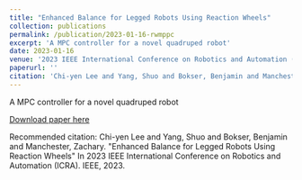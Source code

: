 ```yaml
---
title: "Enhanced Balance for Legged Robots Using Reaction Wheels"
collection: publications
permalink: /publication/2023-01-16-rwmppc
excerpt: 'A MPC controller for a novel quadruped robot'
date: 2023-01-16
venue: '2023 IEEE International Conference on Robotics and Automation (ICRA)'
paperurl: ''
citation: 'Chi-yen Lee and Yang, Shuo and Bokser, Benjamin and Manchester, Zachary. &quot;Enhanced Balance for Legged Robots Using Reaction Wheels; In 2023 IEEE International Conference on Robotics and Automation (ICRA). IEEE, 2023.'
---
```

A MPC controller for a novel quadruped robot

[Download paper here]()

Recommended citation: Chi-yen Lee and Yang, Shuo and Bokser, Benjamin and Manchester, Zachary. "Enhanced Balance for Legged Robots Using Reaction Wheels" In 2023 IEEE International Conference on Robotics and Automation (ICRA). IEEE, 2023.